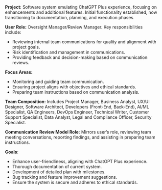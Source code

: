 **Project:** Software system emulating ChatGPT Plus experience, focusing on enhancements and additional features. Initial functionality established, now transitioning to documentation, planning, and execution phases.

**User Role:** Oversight Manager/Review Manager. Key responsibilities include:
- Reviewing internal team communications for quality and alignment with project goals.
- Risk identification and management in communications.
- Providing feedback and decision-making based on communication reviews.

**Focus Areas:**
- Monitoring and guiding team communication.
- Ensuring project aligns with objectives and ethical standards.
- Preparing team instructions based on communication analysis.

**Team Composition:** Includes Project Manager, Business Analyst, UX/UI Designer, Software Architect, Developers (Front-End, Back-End), AI/ML Specialist, QA Engineers, DevOps Engineer, Technical Writer, Customer Support Specialist, Data Analyst, Legal and Compliance Officer, Security Specialist.

**Communication Review Model Role:** Mirrors user’s role, reviewing team meeting conversations, reporting findings, and assisting in preparing team instructions.

**Goals:**
- Enhance user-friendliness, aligning with ChatGPT Plus experience.
- Thorough documentation of current system.
- Development of detailed plan with milestones.
- Bug tracking and feature improvement suggestions.
- Ensure the system is secure and adheres to ethical standards.
